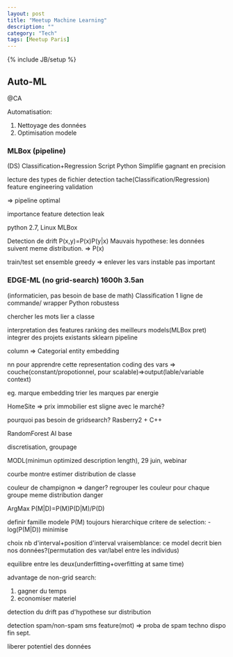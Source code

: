 ```yaml
---
layout: post
title: "Meetup Machine Learning"
description: ""
category: "Tech"
tags: [Meetup Paris]
---
```

{% include JB/setup %}

## Auto-ML
@CA

Automatisation: 
1. Nettoyage des données
2. Optimisation modele

### MLBox (pipeline)
(DS)
Classification+Regression
Script Python Simplifie
gagnant en precision

lecture des types de fichier
detection tache(Classification/Regression)
feature engineering
validation

=> pipeline optimal

importance feature
detection leak

python 2.7, Linux
MLBox

Detection de drift
P(x,y)=P(x)P(y|x)
Mauvais hypothese: les données suivent meme distribution.
=> P(x)

train/test set ensemble
greedy => enlever les vars instable pas important

### EDGE-ML (no grid-search) 1600h 3.5an
(informaticien, pas besoin de base de math)
Classification
1 ligne de commande/ wrapper Python
robustess

chercher les mots lier a classe

interpretation des features
ranking des meilleurs models(MLBox pret)
integrer des projets existants sklearn pipeline

column => Categorial 
entity embedding

nn pour apprendre cette representation
coding des vars => couche(constant/propotionnel, pour scalable)=>output(lable/variable context)

eg.
marque embedding
trier les marques par energie

HomeSite => prix immobilier est sligne avec le marché?

pourquoi pas besoin de gridsearch?
Rasberry2 + C++

RandomForest AI base

discretisation, groupage

MODL(minimun optimized description length), 29 juin, webinar

courbe montre 
estimer distribution de classe

couleur de champignon => danger?
regrouper les couleur pour chaque groupe meme distribution danger


ArgMax P(M|D)=P(M)P(D|M)/P(D)

definir famille modele
P(M) toujours hierarchique
critere de selection: -log(P(M|D)) minimise

choix nb d'interval+position d'interval
vraisemblance: ce model decrit bien nos données?(permutation des var/label entre les individus)

equilibre entre les deux(underfitting+overfitting at same time)

advantage de non-grid search:
1. gagner du temps
2. economiser materiel

detection du drift
pas d'hypothese sur distribution

detection spam/non-spam sms
feature(mot) => proba de spam
techno dispo fin sept.

liberer potentiel des données